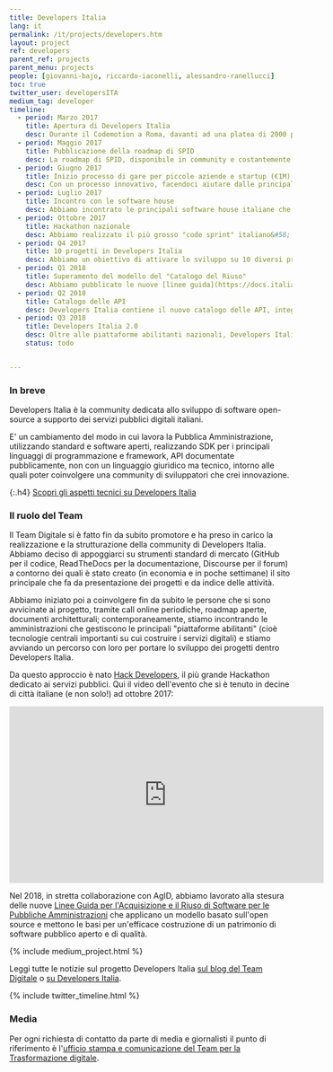 ```yaml
---
title: Developers Italia
lang: it
permalink: /it/projects/developers.htm
layout: project
ref: developers
parent_ref: projects
parent_menu: projects
people: [giovanni-bajo, riccardo-iaconelli, alessandro-ranellucci]
toc: true
twitter_user: developersITA
medium_tag: developer
timeline:
  - period: Marzo 2017
    title: Apertura di Developers Italia
    desc: Durante il Codemotion a Roma, davanti ad una platea di 2000 programmatori, abbiamo annunciato l'apertura della community.
  - period: Maggio 2017
    title: Pubblicazione della roadmap di SPID
    desc: La roadmap di SPID, disponibile in community e costantemente aggiornata, è la prima roadmap di un servizio tecnologico italiano che viene pubblicata per il confronto con tutte le parti interessate e per coordinare le attività di sviluppo
  - period: Giugno 2017
    title: Inizio processo di gare per piccole aziende e startup (€1M)
    desc: Con un processo innovativo, facendoci aiutare dalle principali tech community italiane, abbiamo avviato un processo volto ad effettuare una serie di gare a supporto della realizzazione di progetti open-source in community, con un budget di 1 milione di euro. 
  - period: Luglio 2017
    title: Incontro con le software house
    desc: Abbiamo incontrato le principali software house italiane che realizzano software per la pubblica amministrazione, e abbiamo discusso con loro di Developers Italia e delle nuove sfide di innovazione che si apriranno su servizi sempre più innovativi.
  - period: Ottobre 2017
    title: Hackathon nazionale
    desc: Abbiamo realizzato il più grosso "code sprint" italiano&#58; più di 800 sviluppatori a lavoro sul codice open-source della Pubblica Amministrazione, creando decine di progetti che sono fin da subito utilizzabili per velocizzare la digitalizzazione dei servizi pubblici.
  - period: Q4 2017
    title: 10 progetti in Developers Italia
    desc: Abbiamo un obiettivo di attivare lo sviluppo su 10 diversi progetti in community, coinvolgendo le amministrazioni di competenza nel nuovo modello di sviluppo aperto e collaborativo.
  - period: Q1 2018
    title: Superamento del modello del "Catalogo del Riuso"
    desc: Abbiamo pubblicato le nuove [linee guida](https://docs.italia.it/AgID/linee-guida-riuso-software/lg-acquisizione-e-riuso-software-per-pa-docs/) che superano l'attuale "Catalogo del Riuso" di AgID, promuovendo invece la pubblicazione di codice con licenza open-source, come sistema superiore per convidere il codice tra diverse amministrazioni, senza necessità di contratti.
  - period: Q2 2018
    title: Catalogo delle API
    desc: Developers Italia contiene il nuovo catalogo delle API, integrato con Swagger.
  - period: Q3 2018
    title: Developers Italia 2.0
    desc: Oltre alle piattaforme abilitanti nazionali, Developers Italia fungerà da nuovo catalogo per il software open source e a riuso, in attuazione delle nuove linee guida in materia.
    status: todo


---
```


### In breve

Developers Italia è la community dedicata allo sviluppo di software open-source a supporto dei servizi pubblici digitali italiani.

E' un cambiamento del modo in cui lavora la Pubblica Amministrazione, utilizzando standard e software aperti, realizzando SDK
per i principali linguaggi di programmazione e framework, API documentate pubblicamente, non con un linguaggio giuridico ma tecnico,
intorno alle quali poter coinvolgere una community di sviluppatori che crei innovazione.

{:.h4}
[Scopri gli aspetti tecnici su Developers Italia](https://developers.italia.it)

### Il ruolo del Team

Il Team Digitale si è fatto fin da subito promotore e ha preso in carico la realizzazione e la strutturazione della community di
Developers Italia. Abbiamo deciso di appoggiarci su strumenti standard di mercato (GitHub per il codice, ReadTheDocs per la documentazione,
Discourse per il forum) a contorno dei quali è stato creato (in economia e in poche settimane) il sito principale che fa da
presentazione dei progetti e da indice delle attività.

Abbiamo iniziato poi a coinvolgere fin da subito le persone che si sono avvicinate ai progetto, tramite call online periodiche,
roadmap aperte, documenti architetturali; contemporaneamente, stiamo incontrando le amministrazioni che gestiscono le principali
"piattaforme abilitanti" (cioè tecnologie centrali importanti su cui costruire i servizi digitali) e stiamo avviando un percorso
con loro per portare lo sviluppo dei progetti dentro Developers Italia.

Da questo approccio è nato [Hack Developers](https://hack.developers.italia.it/), il più grande Hackathon dedicato ai servizi pubblici. Qui il video dell'evento che si è tenuto in decine di città italiane (e non solo!) ad ottobre 2017:

 <div class="videoWrapper">
 <iframe width="560" height="315" src="https://www.youtube.com/embed/8jIID_GmU5Y" frameborder="0" allow="autoplay; encrypted-media" allowfullscreen></iframe>
 </div>

Nel 2018, in stretta collaborazione con AgID, abbiamo lavorato alla stesura delle nuove [Linee Guida per l'Acquisizione e il Riuso di Software per le Pubbliche Amministrazioni](https://docs.italia.it/AgID/linee-guida-riuso-software/lg-acquisizione-e-riuso-software-per-pa-docs/) che applicano un modello basato sull'open source e mettono le basi per un'efficace costruzione di un patrimonio di software pubblico aperto e di qualità.

{% include medium_project.html %}

Leggi tutte le notizie sul progetto Developers Italia [sul blog del Team Digitale](https://medium.com/team-per-la-trasformazione-digitale/developers-italia/home) o [su Developers Italia](https://developers.italia.it/news).

{% include twitter_timeline.html %}

### Media
Per ogni richiesta di contatto da parte di media e giornalisti il punto di riferimento è l'[ufficio stampa e comunicazione del Team per la Trasformazione digitale](https://teamdigitale.governo.it/it/contatti).
